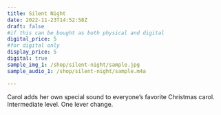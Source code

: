 ```yaml
---
title: Silent Night
date: 2022-11-23T14:52:58Z
draft: false
#if this can be bought as both physical and digital
digital_price: 5
#for digital only
display_price: 5
digital: true
sample_img_1: /shop/silent-night/sample.jpg
sample_audio_1: /shop/silent-night/sample.m4a

---
```


Carol adds her own special sound to everyone’s favorite Christmas carol.   Intermediate level.  One lever change.